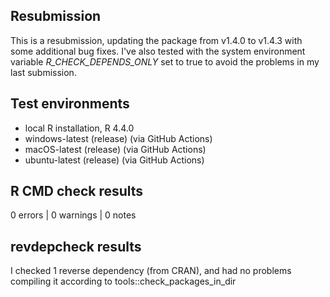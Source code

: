 
## Resubmission

This is a resubmission, updating the package from v1.4.0 to v1.4.3 with some
additional bug fixes. I've also tested with the system environment variable
_R_CHECK_DEPENDS_ONLY_ set to true to avoid the problems in my last submission.

## Test environments
* local R installation, R 4.4.0
* windows-latest (release) (via GitHub Actions)
* macOS-latest (release) (via GitHub Actions)
* ubuntu-latest (release) (via GitHub Actions)

## R CMD check results

0 errors | 0 warnings | 0 notes

## revdepcheck results

I checked 1 reverse dependency (from CRAN), and had no problems compiling it 
according to tools::check_packages_in_dir
